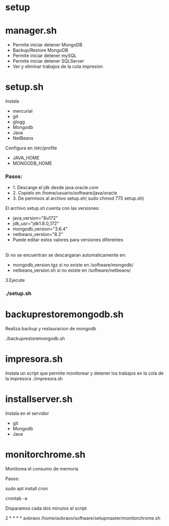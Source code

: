 # setup

<h1> manager.sh </h1>
<ul>
        <li> Permite iniciar detener MongoDB</li>
        <li> Backup/Restore MongoDB</li>
          <li> Permite iniciar detener mySQL</li>
        <li> Permite iniciar detener SQLServer</li>
          <li> Ver y eliminar trabajos de la cola impresion</li>
</ul>



<h1> setup.sh </h1>
Instala
<ul>
        <li>mercurial</li>
        <li> git</li>
        <li>glogg</li>
        <li>Mongodb</li>
        <li>Java</li>
        <li>NetBeans</li>
</ul>        
       
Configura en /etc/profile
<ul>
        <li>   JAVA_HOME</li>
        <li>   MONGODB_HOME</li>
</ul>       
<h3>Pasos:</h3>
<ul>
        <li>1. Descarge el jdk desde java.oracle.com</li>
        <li>2. Copielo en /home/usuario/software/java/oracle</li>
        <li>3. De permisos al archivo setup.sh( sudo chmod 775 setup.sh)</li>
</ul>        
<p>
               
 El archivo setup.sh cuenta con las versiones:
     <ul>
  <li>java_version="8u172"</li>
  <li>jdk_usr="jdk1.8.0_172"</li>
  <li>mongodb_version="3.6.4"</li>
  <li>netbeans_version="8.2"</li>
  <li>Puede editar estos valores para versiones diferentes</li>
 </ul>
</p>

<br>
Si no se encuentran se descargaran automaticamente en:
<ul>
        <li>mongodb_version.tgz si no existe en /software/mongodb/ </li>
        <li>netbeans_version.sh si no existe en /software/netbeans/</li>
        </ul>

3.Ejecute
<h3>./setup.sh</h3>


<p>
<h1>backuprestoremongodb.sh </h1>
Realiza backup y restauracion de mongodb

./backuprestoremongodb.sh


<p>
<h1>impresora.sh </h1>
Instala un script que permite monitorear y detener los trabajos en la cola de la impresora
./impresora.sh
</p>

<p>
<h1>installserver.sh </h1>
Instala en el servidor
 <ul>
        <li> git</li>
        <li>Mongodb</li>
        <li>Java</li>
</ul>        
</p>


<h1>monitorchrome.sh </h1>
Monitorea el consumo de memoria

Pasos:

sudo apt install cron

crontab -e

Disparamos cada dos minutos el script

2 * * * * avbravo /home/avbravo/software/setupmaster/monitorchrome.sh

</p>


